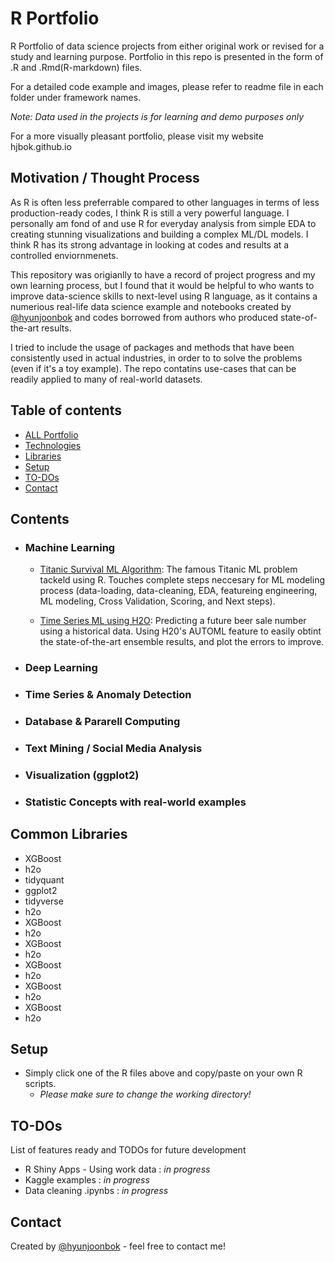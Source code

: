 # R Portfolio
R Portfolio of data science projects from either original work or revised for a study and learning purpose. Portfolio in this repo is presented in the form of .R and .Rmd(R-markdown) files.

For a detailed code example and images, please refer to readme file in each folder under framework names.

*Note: Data used in the projects is for learning and demo purposes only*

For a more visually pleasant portfolio, please visit my website hjbok.github.io

## Motivation / Thought Process
As R is often less preferrable compared to other languages in terms of less production-ready codes, I think R is still a very powerful language. I personally am fond of and use R for everyday analysis from simple EDA to creating stunning visualizations and building a complex ML/DL models. I think R has its strong advantage in looking at codes and results at a controlled enviornmenets.  

This repository was origianlly to have a record of project progress and my own learning process, but I found that it would be helpful to who wants to improve data-science skills to next-level using R language, as it contains a numerious real-life data science example and notebooks created by [@hyunjoonbok](https://www.linkedin.com/in/hyunjoonbok/) and codes borrowed from authors who produced state-of-the-art results.

I tried to include the usage of packages and methods that have been consistently used in actual industries, in order to to solve the problems (even if it's a toy example). The repo contatins use-cases that can be readily applied to many of real-world datasets. 

## Table of contents
* [ALL Portfolio](#Contents)
* [Technologies](#technologies)
* [Libraries](#features)
* [Setup](#setup)
* [TO-DOs](#TO-DOs)
* [Contact](#contact)

## Contents

- ### Machine Learning
   - [Titanic Survival ML Algorithm](https://github.com/hyunjoonbok/R-projects/blob/master/Machine-Learning/First%20ML%20algorithm.Rmd): The famous Titanic ML problem tackeld using R. Touches complete steps neccesary for ML modeling process (data-loading, data-cleaning, EDA, featureing engineering, ML modeling, Cross Validation, Scoring, and Next steps). 
   
   - [Time Series ML using H2O](https://github.com/hyunjoonbok/R-projects/blob/master/Machine-Learning/H2O%20for%20Machine%20Learning.R): Predicting a future beer sale number using a historical data. Using H20's AUTOML feature to easily obtint the state-of-the-art ensemble results, and plot the errors to improve. 


- ### Deep Learning

- ### Time Series & Anomaly Detection

- ### Database & Pararell Computing

- ### Text Mining / Social Media Analysis

- ### Visualization (ggplot2)

- ### Statistic Concepts with real-world examples



## Common Libraries
* XGBoost
* h2o
* tidyquant
* ggplot2
* tidyverse
* h2o
* XGBoost
* h2o
* XGBoost
* h2o
* XGBoost
* h2o
* XGBoost
* h2o
* XGBoost
* h2o



## Setup
* Simply click one of the R files above and copy/paste on your own R scripts. 
  * *Please make sure to change the working directory!*


## TO-DOs
List of features ready and TODOs for future development
* R Shiny Apps - Using work data : _in progress_
* Kaggle examples : _in progress_
* Data cleaning .ipynbs : _in progress_


## Contact
Created by [@hyunjoonbok](https://www.linkedin.com/in/hyunjoonbok/) - feel free to contact me!
